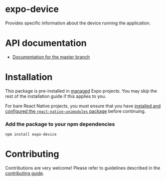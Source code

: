 # expo-device

Provides specific information about the device running the application.

# API documentation

- [Documentation for the master branch](https://github.com/expo/expo/blob/master/docs/pages/versions/unversioned/sdk/device.md)

# Installation

This package is pre-installed in [managed](https://docs.expo.io/versions/latest/introduction/managed-vs-bare/) Expo projects. You may skip the rest of the installation guide if this applies to you.

For bare React Native projects, you must ensure that you have [installed and configured the `react-native-unimodules` package](https://github.com/unimodules/react-native-unimodules) before continuing.

### Add the package to your npm dependencies

```
npm install expo-device
```

# Contributing

Contributions are very welcome! Please refer to guidelines described in the [contributing guide]( https://github.com/expo/expo#contributing).
